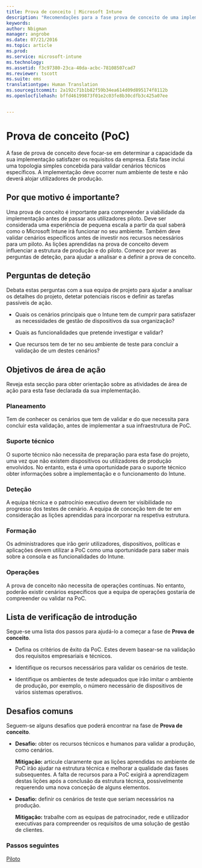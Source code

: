 ```yaml
---
title: Prova de conceito | Microsoft Intune
description: "Recomendações para a fase prova de conceito de uma implementação do Intune."
keywords: 
author: Nbigman
manager: angrobe
ms.date: 07/21/2016
ms.topic: article
ms.prod: 
ms.service: microsoft-intune
ms.technology: 
ms.assetid: f3c97380-23ca-40da-acbc-78108507cad7
ms.reviewer: tscott
ms.suite: ems
translationtype: Human Translation
ms.sourcegitcommit: 2a192c71b1b82f59b34ea614d09d895174f8112b
ms.openlocfilehash: bffd46199873f01e2c03fe8b30cdfb3c425a07ee


---
```


# Prova de conceito (PoC)
A fase de prova de conceito deve focar-se em determinar a capacidade da sua implementação satisfazer os requisitos da empresa. Esta fase inclui uma topologia simples concebida para validar cenários técnicos específicos.  A implementação deve ocorrer num ambiente de teste e não deverá alojar utilizadores de produção.

## Por que motivo é importante?
Uma prova de conceito é importante para compreender a viabilidade da implementação antes de passar aos utilizadores piloto. Deve ser considerada uma experiência de pequena escala a partir da qual saberá como o Microsoft Intune irá funcionar no seu ambiente. Também deve validar cenários específicos antes de investir nos recursos necessários para um piloto. As lições aprendidas na prova de conceito devem influenciar a estrutura de produção e do piloto.
Comece por rever as perguntas de deteção, para ajudar a analisar e a definir a prova de conceito.

## Perguntas de deteção
Debata estas perguntas com a sua equipa de projeto para ajudar a analisar os detalhes do projeto, detetar potenciais riscos e definir as tarefas passíveis de ação.

-   Quais os cenários principais que o Intune tem de cumprir para satisfazer as necessidades de gestão de dispositivos da sua organização?

-   Quais as funcionalidades que pretende investigar e validar?

-   Que recursos tem de ter no seu ambiente de teste para concluir a validação de um destes cenários?

## Objetivos de área de ação
Reveja esta secção para obter orientação sobre as atividades de área de ação para esta fase declarada da sua implementação.

### Planeamento
Tem de conhecer os cenários que tem de validar e do que necessita para concluir esta validação, antes de implementar a sua infraestrutura de PoC.

### Suporte técnico
O suporte técnico não necessita de preparação para esta fase do projeto, uma vez que não existem dispositivos ou utilizadores de produção envolvidos. No entanto, esta é uma oportunidade para o suporte técnico obter informações sobre a implementação e o funcionamento do Intune.

### Deteção
A equipa técnica e o patrocínio executivo devem ter visibilidade no progresso dos testes de cenário. A equipa de conceção tem de ter em consideração as lições aprendidas para incorporar na respetiva estrutura.

### Formação
Os administradores que irão gerir utilizadores, dispositivos, políticas e aplicações devem utilizar a PoC como uma oportunidade para saber mais sobre a consola e as funcionalidades do Intune.

### Operações
A prova de conceito não necessita de operações contínuas. No entanto, poderão existir cenários específicos que a equipa de operações gostaria de compreender ou validar na PoC.

## Lista de verificação de introdução
Segue-se uma lista dos passos para ajudá-lo a começar a fase de **Prova de conceito**.

-   Defina os critérios de êxito da PoC. Estes devem basear-se na validação dos requisitos empresariais e técnicos.

-   Identifique os recursos necessários para validar os cenários de teste.

-   Identifique os ambientes de teste adequados que irão imitar o ambiente de produção, por exemplo, o número necessário de dispositivos de vários sistemas operativos.

## Desafios comuns
Seguem-se alguns desafios que poderá encontrar na fase de **Prova de conceito**.

-   **Desafio:** obter os recursos técnicos e humanos para validar a produção, como cenários.

    **Mitigação:** articule claramente que as lições aprendidas no ambiente de PoC irão ajudar na estrutura técnica e melhorar a qualidade das fases subsequentes. A falta de recursos para a PoC exigirá a aprendizagem destas lições após a conclusão da estrutura técnica, possivelmente requerendo uma nova conceção de alguns elementos.

-   **Desafio:** definir os cenários de teste que seriam necessários na produção.

    **Mitigação:** trabalhe com as equipas de patrocinador, rede e utilizador executivas para compreender os requisitos de uma solução de gestão de clientes.

### Passos seguintes
[Piloto](pilot.md)



<!--HONumber=Jul16_HO4-->


